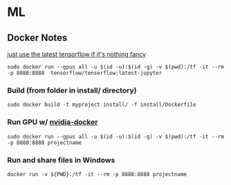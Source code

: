 # ML

## Docker Notes

[just use the latest tensorflow if it's nothing fancy](https://www.tensorflow.org/install/)

```
sudo docker run --gpus all -u $(id -u):$(id -g) -v $(pwd):/tf -it --rm -p 8888:8888  tensorflow/tensorflow:latest-jupyter
```

### Build (from folder in install/ directory)
```
sudo docker build -t myproject install/ -f install/Dockerfile
```

### Run GPU w/ [nvidia-docker](https://github.com/NVIDIA/nvidia-docker)
```
sudo docker run --gpus all -u $(id -u):$(id -g) -v $(pwd):/tf -it --rm -p 8888:8888 projectname
```

### Run and share files in Windows
```
docker run -v ${PWD}:/tf -it --rm -p 8888:8888 projectname
```
